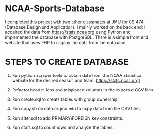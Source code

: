 # NCAA-Sports-Database

I completed this project with two other classmates at JMU for CS 474 (Database Design and Application). I mainly worked on the back end: I acquired the data from https://stats.ncaa.org using Python and implemented the database with PostgreSQL. There is a simple front end website that uses PHP to display the data from the database.


# STEPS TO CREATE DATABASE

1. Run python scraper tools to obtain data from the NCAA statistics website for the desired season and team:
https://stats.ncaa.org/

2. Refactor header-less and misplaced columns in the exported CSV files.

3. Run create.sql to create tables with group ownership.

4. Run copy.sh on data.cs.jmu.edu to copy data from the CSV files.

5. Run alter.sql to add PRIMARY/FOREIGN key constraints.

6. Run stats.sql to count rows and analyze the tables.
